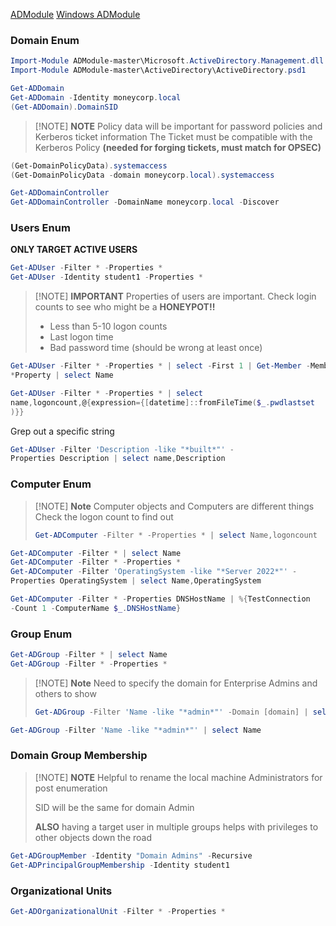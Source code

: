 [ADModule](https://github.com/samratashok/ADModule)
[Windows ADModule](https://learn.microsoft.com/en-us/powershell/module/activedirectory/?view=windowsserver2022-ps)
### Domain Enum
```powershell
Import-Module ADModule-master\Microsoft.ActiveDirectory.Management.dll
Import-Module ADModule-master\ActiveDirectory\ActiveDirectory.psd1
```

```powershell
Get-ADDomain
Get-ADDomain -Identity moneycorp.local
(Get-ADDomain).DomainSID
```

> [!NOTE] **NOTE**
> Policy data will be important for password policies and Kerberos ticket information
> The Ticket must be compatible with the Kerberos Policy 
> **(needed for forging tickets, must match for OPSEC)**

```powershell
(Get-DomainPolicyData).systemaccess
(Get-DomainPolicyData -domain moneycorp.local).systemaccess
```

```powershell
Get-ADDomainController
Get-ADDomainController -DomainName moneycorp.local -Discover
```

### Users Enum
**ONLY TARGET ACTIVE USERS**

```powershell
Get-ADUser -Filter * -Properties *
Get-ADUser -Identity student1 -Properties *
```

> [!NOTE] **IMPORTANT**
> Properties of users are important. Check login counts to see who might be a **HONEYPOT!!**
> 
> 	- Less than 5-10 logon counts
> 	- Last logon time
> 	-  Bad password time (should be wrong at least once)

```powershell
Get-ADUser -Filter * -Properties * | select -First 1 | Get-Member -MemberType 
*Property | select Name

Get-ADUser -Filter * -Properties * | select
name,logoncount,@{expression={[datetime]::fromFileTime($_.pwdlastset
)}}
```

Grep out a specific string
```powershell
Get-ADUser -Filter 'Description -like "*built*"' -
Properties Description | select name,Description
```

### Computer Enum
> [!NOTE] **Note**
> Computer objects and Computers are different things
> Check the logon count to find out
> ```powershell
> Get-ADComputer -Filter * -Properties * | select Name,logoncount
> ```

```powershell
Get-ADComputer -Filter * | select Name
Get-ADComputer -Filter * -Properties *
Get-ADComputer -Filter 'OperatingSystem -like "*Server 2022*"' -
Properties OperatingSystem | select Name,OperatingSystem

Get-ADComputer -Filter * -Properties DNSHostName | %{TestConnection 
-Count 1 -ComputerName $_.DNSHostName}
```

### Group Enum
```powershell
Get-ADGroup -Filter * | select Name
Get-ADGroup -Filter * -Properties *
```

> [!NOTE] **Note**
> Need to specify the domain for Enterprise Admins and others to show
> ```powershell
> Get-ADGroup -Filter 'Name -like "*admin*"' -Domain [domain] | select Name 
> ```

```powershell
Get-ADGroup -Filter 'Name -like "*admin*"' | select Name 
```

### Domain Group Membership
> [!NOTE] **NOTE**
> Helpful to rename the local machine Administrators for post enumeration
> 
> SID will be the same for domain Admin
> 
> **ALSO** having a target user in multiple groups helps with privileges to other objects down the road

```powershell
Get-ADGroupMember -Identity "Domain Admins" -Recursive 
Get-ADPrincipalGroupMembership -Identity student1
```

### Organizational Units
```powershell
Get-ADOrganizationalUnit -Filter * -Properties *
```